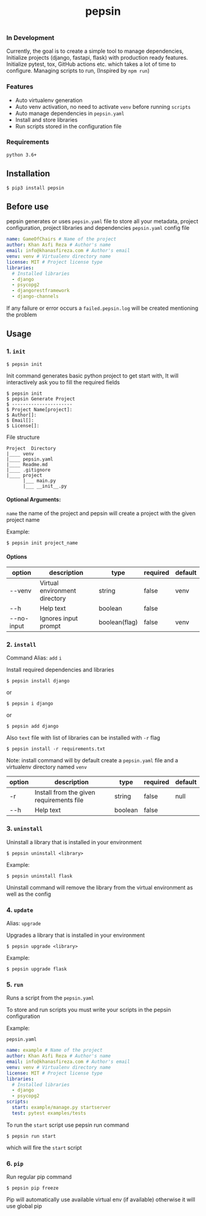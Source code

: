 <div align="center">
    <h1>pepsin</h1>
    <div style="gap:10px;display: flex; justify-content: center" align="center">
        <img src="https://github.com/khan-asfi-reza/pepsin/actions/workflows/development.yaml/badge.svg" alt="">
        <img src="https://github.com/khan-asfi-reza/pepsin/actions/workflows/publish.yaml/badge.svg" alt="">
        <img src="https://codecov.io/gh/khan-asfi-reza/pepsin/branch/master/graph/badge.svg?token=BS5ZJN8ZRI" alt="">
        <img src="https://img.shields.io/badge/linting-pylint-green" alt="">
        <img src="https://img.shields.io/badge/code%20style-black-000000.svg" alt="">
</div>
</div>


### In Development

Currently, the goal is to create a simple tool to manage dependencies,
Initialize projects (django, fastapi, flask) with production ready features.
Initialize pytest, tox, GitHub actions etc. which takes a lot of time to configure. Managing scripts to run,
(Inspired by `npm run`)


### Features

- Auto virtualenv generation
- Auto venv activation, no need to activate `venv` before running `scripts`
- Auto manage dependencies in `pepsin.yaml`
- Install and store libraries
- Run scripts stored in the configuration file


### Requirements
`python 3.6+`

## Installation

```shell
$ pip3 install pepsin
```
## Before use

pepsin generates or uses `pepsin.yaml` file to store
all your metadata, project configuration, project libraries and dependencies
`pepsin.yaml` config file
```yaml
name: GameOfChairs # Name of the project
author: Khan Asfi Reza # Author's name
email: info@khanasfireza.com # Author's email
venv: venv # Virtualenv directory name
license: MIT # Project license type
libraries:
  # Installed libraries
  - django
  - psycopg2
  - djangorestframework
  - django-channels
```

If any failure or error occurs a `failed.pepsin.log` will be created mentioning the problem

## Usage

### 1. `init`
```shell
$ pepsin init
```
Init command generates basic python project to get start with,
It will interactively ask you to fill the required fields
```shell
$ pepsin init
$ pepsin Generate Project
$ ----------------------
$ Project Name[project]:
$ Author[]:
$ Email[]:
$ License[]:
```
File structure

```
Project  Directory
|____ venv
|____ pepsin.yaml
|____ Readme.md
|____ .gitignore
|____ project
      |___ main.py
      |___ __init__.py
```

#### Optional Arguments:
`name` the name of the project and pepsin will create a project with the given project name

Example:
```shell
$ pepsin init project_name
```

#### Options

|option|description|type|required|default|
|---|---|---|---|---|
|--venv|Virtual environment directory|string|false|venv|
|--h|Help text|boolean|false|
|--no-input|Ignores input prompt|boolean(flag)|false|venv|

### 2. `install`

Command Alias: `add` `i`

Install required dependencies and libraries

```shell
$ pepsin install django
```
or
```shell
$ pepsin i django
```
or
```shell
$ pepsin add django
```
Also `text` file with list of libraries can be installed with `-r` flag
```shell
$ pepsin install -r requirements.txt
```
Note: install command will by default create a `pepsin.yaml` file and a virtualenv directory named `venv`

|option|description|type|required|default|
|---|---|---|---|---|
|-r|Install from the given requirements file|string|false|null|
|--h|Help text|boolean|false|


### 3. `uninstall`

Uninstall a library that is installed in your environment

```shell
$ pepsin uninstall <library>
```

Example:

```shell
$ pepsin uninstall flask
```

Uninstall command will remove the library from the virtual environment as well as the config

### 4. `update`

Alias: `upgrade`

Upgrades a library that is installed in your environment

```shell
$ pepsin upgrade <library>
```

Example:

```shell
$ pepsin upgrade flask
```


### 5. `run`

Runs a script from the `pepsin.yaml`

To store and run scripts you must write your scripts in the pepsin configuration

Example:

`pepsin.yaml`
```yaml
name: example # Name of the project
author: Khan Asfi Reza # Author's name
email: info@khanasfireza.com # Author's email
venv: venv # Virtualenv directory name
license: MIT # Project license type
libraries:
  # Installed libraries
  - django
  - psycopg2
scripts:
  start: example/manage.py startserver
  test: pytest examples/tests
```

To run the `start` script use pepsin run command
```shell
$ pepsin run start
```
which will fire the `start` script

### 6. `pip`

Run regular pip command

```shell
$ pepsin pip freeze
```

Pip will automatically use available virtual env (if available) otherwise
it will use global pip
